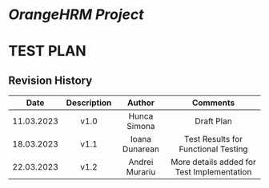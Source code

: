 # *OrangeHRM Project*
# TEST PLAN
## Revision History

| Date | Description | Author | Comments |
| :-------------: | :-------------:| :-------------: | :-------------: |
| 11.03.2023  | v1.0 | Hunca Simona | Draft Plan |
| 18.03.2023  | v1.1  | Ioana Dunarean | Test Results for Functional Testing |
| 22.03.2023 | v1.2 | Andrei Murariu | More details added for Test Implementation |

